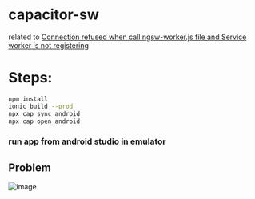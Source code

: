 # capacitor-sw

related to [Connection refused when call ngsw-worker.js file and Service worker is not registering](https://github.com/ionic-team/capacitor/issues/1655)

# Steps:
```bash
npm install
ionic build --prod
npx cap sync android
npx cap open android
```
### run app from android studio in emulator

## Problem
![image](https://content.screencast.com/users/mjakoub/folders/Snagit/media/d19ff4b8-9059-47c3-8d5b-0915604ff0c5/07.31.2019-13.39.png)
